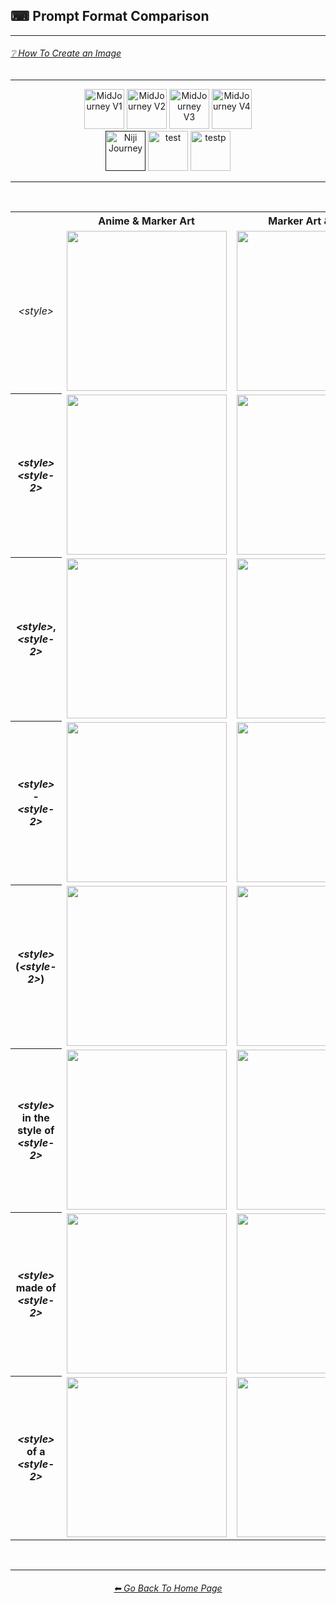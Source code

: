 <h2>⌨ Prompt Format Comparison</h2>

<hr><!--------------->

<h6><a href="https://github.com/willwulfken/MidJourney-Styles-and-Keywords-Reference/wiki/%E2%9D%94-How-To-Guide#-creating-an-image">❔ How To Create an Image</a></h6>

<hr><!--------------->


<div align="center">

[<img src="https://github.com/willwulfken/MidJourney-Styles-and-Keywords-Reference/blob/main/Images/Repo_Parts/Buttons/Version_Buttons/button_version_V1_inactive.webp?raw=true" alt="MidJourney V1" height="64" />](https://github.com/willwulfken/MidJourney-Styles-and-Keywords-Reference/blob/main/Pages/MJ_V1/Comparison_Pages/Prompt_Writing/Prompt_Format_Comparison.md)
[<img src="https://github.com/willwulfken/MidJourney-Styles-and-Keywords-Reference/blob/main/Images/Repo_Parts/Buttons/Version_Buttons/button_version_V2_inactive.webp?raw=true" alt="MidJourney V2" height="64" />](https://github.com/willwulfken/MidJourney-Styles-and-Keywords-Reference/blob/main/Pages/MJ_V2/Comparison_Pages/Prompt_Writing/Prompt_Format_Comparison.md)
[<img src="https://github.com/willwulfken/MidJourney-Styles-and-Keywords-Reference/blob/main/Images/Repo_Parts/Buttons/Version_Buttons/button_version_V3_inactive.webp?raw=true" alt="MidJourney V3" height="64" />](https://github.com/willwulfken/MidJourney-Styles-and-Keywords-Reference/blob/main/Pages/MJ_V3/Comparison_Pages/Prompt_Writing/Prompt_Format_Comparison.md)
[<img src="https://github.com/willwulfken/MidJourney-Styles-and-Keywords-Reference/blob/main/Images/Repo_Parts/Buttons/Version_Buttons/button_version_V4_inactive.webp?raw=true" alt="MidJourney V4" height="64" />](https://github.com/willwulfken/MidJourney-Styles-and-Keywords-Reference/blob/main/Pages/MJ_V4/Comparison_Pages/Prompt_Writing/Prompt_Format_Comparison.md)
<br>
[<img src="https://github.com/willwulfken/MidJourney-Styles-and-Keywords-Reference/blob/main/Images/Repo_Parts/Buttons/Version_Buttons/button_version_niji_active.webp?raw=true" alt="Niji Journey" height="64" />]()
[<img src="https://github.com/willwulfken/MidJourney-Styles-and-Keywords-Reference/blob/main/Images/Repo_Parts/Buttons/Version_Buttons/Midjourney_Beta_Features/button_version_test_inactive.webp?raw=true" alt="test" height="64" />](https://github.com/willwulfken/MidJourney-Styles-and-Keywords-Reference/blob/main/Pages/Midjourney_Beta_Features/test/Comparison_Pages/Prompt_Writing/Prompt_Format_Comparison.md)
[<img src="https://github.com/willwulfken/MidJourney-Styles-and-Keywords-Reference/blob/main/Images/Repo_Parts/Buttons/Version_Buttons/Midjourney_Beta_Features/button_version_testp_inactive.webp?raw=true" alt="testp" height="64" />](https://github.com/willwulfken/MidJourney-Styles-and-Keywords-Reference/blob/main/Pages/Midjourney_Beta_Features/testp/Comparison_Pages/Prompt_Writing/Prompt_Format_Comparison.md)

</div>

<hr>
<br>

<div align="center">

<table>
	<tr align=center valign=middle>
		<th></th>
		<th>Anime & Marker Art</th>
		<th>Marker Art & Anime</th>
	</tr>
	<tr align=center valign=middle>
		<td><i>&#60;style&#62;</i></td>
		<td>
			<img src="https://github.com/willwulfken/MidJourney-Styles-and-Keywords-Reference/blob/main/Images/Niji_Journey/Comparison_Page_Images/Prompt_Format_Comparison/Anime/Anime.webp?raw=true" width="256" />
		</td>
		<td>
			<img src="https://github.com/willwulfken/MidJourney-Styles-and-Keywords-Reference/blob/main/Images/Niji_Journey/Comparison_Page_Images/Prompt_Format_Comparison/Marker_Art/Marker_Art.webp?raw=true" width="256" />
		</td>
	</tr>
	<tr align=center valign=middle>
		<th><i>&#60;style&#62;</i> <i>&#60;style-2&#62;</i></th>
		<td>
			<img src="https://github.com/willwulfken/MidJourney-Styles-and-Keywords-Reference/blob/main/Images/Niji_Journey/Comparison_Page_Images/Prompt_Format_Comparison/Anime/Marker_Art/Anime_Marker_Art.webp?raw=true" width="256" />
		</td>
		<td>
			<img src="https://github.com/willwulfken/MidJourney-Styles-and-Keywords-Reference/blob/main/Images/Niji_Journey/Comparison_Page_Images/Prompt_Format_Comparison/Marker_Art/Anime/Marker_Art_Anime.webp?raw=true" width="256" />
		</td>
	</tr>
	<tr align=center valign=middle>
		<th><i>&#60;style&#62;</i>, <i>&#60;style-2&#62;</i></th>
		<td>
			<img src="https://github.com/willwulfken/MidJourney-Styles-and-Keywords-Reference/blob/main/Images/Niji_Journey/Comparison_Page_Images/Prompt_Format_Comparison/Anime/Marker_Art/Anime,_Marker_Art.webp?raw=true" width="256" />
		</td>
		<td>
			<img src="https://github.com/willwulfken/MidJourney-Styles-and-Keywords-Reference/blob/main/Images/Niji_Journey/Comparison_Page_Images/Prompt_Format_Comparison/Marker_Art/Anime/Marker_Art,_Anime.webp?raw=true" width="256" />
		</td>
	</tr>
	<tr align=center valign=middle>
		<th><i>&#60;style&#62;</i> - <i>&#60;style-2&#62;</i></th>
		<td>
			<img src="https://github.com/willwulfken/MidJourney-Styles-and-Keywords-Reference/blob/main/Images/Niji_Journey/Comparison_Page_Images/Prompt_Format_Comparison/Anime/Marker_Art/Anime_-_Marker_Art.webp?raw=true" width="256" />
		</td>
		<td>
			<img src="https://github.com/willwulfken/MidJourney-Styles-and-Keywords-Reference/blob/main/Images/Niji_Journey/Comparison_Page_Images/Prompt_Format_Comparison/Marker_Art/Anime/Marker_Art_-_Anime.webp?raw=true" width="256" />
		</td>
	</tr>
	<tr align=center valign=middle>
		<th><i>&#60;style&#62;</i> (<i>&#60;style-2&#62;</i>)</th>
		<td>
			<img src="https://github.com/willwulfken/MidJourney-Styles-and-Keywords-Reference/blob/main/Images/Niji_Journey/Comparison_Page_Images/Prompt_Format_Comparison/Anime/Marker_Art/Anime_(Marker_Art).webp?raw=true" width="256" />
		</td>
		<td>
			<img src="https://github.com/willwulfken/MidJourney-Styles-and-Keywords-Reference/blob/main/Images/Niji_Journey/Comparison_Page_Images/Prompt_Format_Comparison/Marker_Art/Anime/Marker_Art_(Anime).webp?raw=true" width="256" />
		</td>
	</tr>
	<tr align=center valign=middle>
		<th><i>&#60;style&#62;</i> in the style of <i>&#60;style-2&#62;</i></th>
		<td>
			<img src="https://github.com/willwulfken/MidJourney-Styles-and-Keywords-Reference/blob/main/Images/Niji_Journey/Comparison_Page_Images/Prompt_Format_Comparison/Anime/Marker_Art/Anime_in_the_style_of_Marker_Art.webp?raw=true" width="256" />
		</td>
		<td>
			<img src="https://github.com/willwulfken/MidJourney-Styles-and-Keywords-Reference/blob/main/Images/Niji_Journey/Comparison_Page_Images/Prompt_Format_Comparison/Marker_Art/Anime/Marker_Art_in_the_style_of_Anime.webp?raw=true" width="256" />
		</td>
	</tr>
	<tr align=center valign=middle>
		<th><i>&#60;style&#62;</i> made of <i>&#60;style-2&#62;</i></th>
		<td>
			<img src="https://github.com/willwulfken/MidJourney-Styles-and-Keywords-Reference/blob/main/Images/Niji_Journey/Comparison_Page_Images/Prompt_Format_Comparison/Anime/Marker_Art/Anime_made_of_Marker_Art.webp?raw=true" width="256" />
		</td>
		<td>
			<img src="https://github.com/willwulfken/MidJourney-Styles-and-Keywords-Reference/blob/main/Images/Niji_Journey/Comparison_Page_Images/Prompt_Format_Comparison/Marker_Art/Anime/Marker_Art_made_of_Anime.webp?raw=true" width="256" />
		</td>
	</tr>
	<tr align=center valign=middle>
		<th><i>&#60;style&#62;</i> of a <i>&#60;style-2&#62;</i></th>
		<td>
			<img src="https://github.com/willwulfken/MidJourney-Styles-and-Keywords-Reference/blob/main/Images/Niji_Journey/Comparison_Page_Images/Prompt_Format_Comparison/Anime/Marker_Art/Anime_of_a_Marker_Art.webp?raw=true" width="256" />
		</td>
		<td>
			<img src="https://github.com/willwulfken/MidJourney-Styles-and-Keywords-Reference/blob/main/Images/Niji_Journey/Comparison_Page_Images/Prompt_Format_Comparison/Marker_Art/Anime/Marker_Art_of_a_Anime.webp?raw=true" width="256" />
		</td>
	</tr>
</table>

</div>

<br>


<hr><!--------------->
<div align="center">
<h6><a href="https://github.com/willwulfken/MidJourney-Styles-and-Keywords-Reference/blob/main/README.md">⬅ Go Back To Home Page</a></h6>
</div>